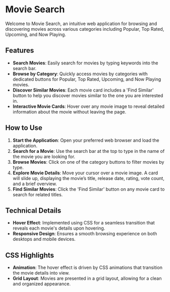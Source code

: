 # Movie Search

Welcome to Movie Search, an intuitive web application for browsing and discovering movies across various categories including Popular, Top Rated, Upcoming, and Now Playing.

## Features

- **Search Movies**: Easily search for movies by typing keywords into the search bar.
- **Browse by Category**: Quickly access movies by categories with dedicated buttons for Popular, Top Rated, Upcoming, and Now Playing movies.
- **Discover Similar Movies**: Each movie card includes a 'Find Similar' button to help you discover movies similar to the one you are interested in.
- **Interactive Movie Cards**: Hover over any movie image to reveal detailed information about the movie without leaving the page.

## How to Use

1. **Start the Application**: Open your preferred web browser and load the application.
2. **Search for a Movie**: Use the search bar at the top to type in the name of the movie you are looking for.
3. **Browse Movies**: Click on one of the category buttons to filter movies by type.
4. **Explore Movie Details**: Move your cursor over a movie image. A card will slide up, displaying the movie’s title, release date, rating, vote count, and a brief overview.
5. **Find Similar Movies**: Click the 'Find Similar' button on any movie card to search for related titles.

## Technical Details

- **Hover Effect**: Implemented using CSS for a seamless transition that reveals each movie's details upon hovering.
- **Responsive Design**: Ensures a smooth browsing experience on both desktops and mobile devices.

## CSS Highlights

- **Animation**: The hover effect is driven by CSS animations that transition the movie details into view.
- **Grid Layout**: Movies are presented in a grid layout, allowing for a clean and organized appearance.